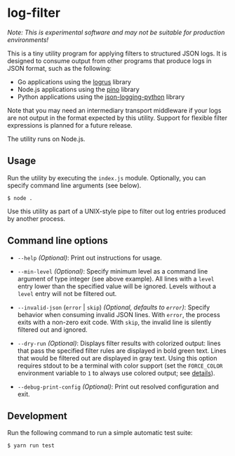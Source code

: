 # log-filter

_Note: This is experimental software and may not be suitable for production environments!_

This is a tiny utility program for applying filters to structured JSON logs. It is designed to consume output from other programs that produce logs in JSON format, such as the following:

-   Go applications using the [logrus](https://github.com/sirupsen/logrus) library
-   Node.js applications using the [pino](https://github.com/pinojs/pino) library
-   Python applications using the [json-logging-python](https://github.com/bobbui/json-logging-python) library

Note that you may need an intermediary transport middleware if your logs are not
output in the format expected by this utility. Support for flexible filter
expressions is planned for a future release.

The utility runs on Node.js.

## Usage

Run the utility by executing the `index.js` module. Optionally, you can specify command line arguments (see below).

```console
$ node .
```

Use this utility as part of a UNIX-style pipe to filter out log entries produced by another process.

## Command line options

-   `--help` _(Optional)_: Print out instructions for usage.

-   `--min-level` _(Optional)_: Specify minimum level as a command line argument of type integer (see above example). All lines with a `level` entry lower than the specified value will be ignored. Levels without a `level` entry will not be filtered out.

-   `--invalid-json` (`error` | `skip`) _(Optional, defaults to `error`)_: Specify behavior when consuming invalid JSON lines. With `error`, the process exits with a non-zero exit code. With `skip`, the invalid line is silently filtered out and ignored.

-   `--dry-run` _(Optional)_: Displays filter results with colorized output: lines that pass the specified filter rules are displayed in bold green text. Lines that would be filtered out are displayed in gray text. Using this option requires stdout to be a terminal with color support (set the `FORCE_COLOR` environment variable to `1` to always use colored output; see [details](https://github.com/chalk/supports-color/)).

-   `--debug-print-config` _(Optional)_: Print out resolved configuration and exit.

## Development

Run the following command to run a simple automatic test suite:

```console
$ yarn run test
```
